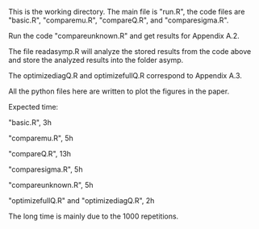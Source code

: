 This is the working directory. The main file is "run.R", the code files are "basic.R", "comparemu.R", "compareQ.R", and "comparesigma.R". 

Run the code "compareunknown.R" and get results for Appendix A.2.

The file readasymp.R will analyze the stored results from the code above and store the analyzed results into the folder asymp.

The optimizediagQ.R and optimizefullQ.R correspond to Appendix A.3. 

All the python files here are written to plot the figures in the paper.


Expected time:

"basic.R", 3h

"comparemu.R", 5h

"compareQ.R", 13h
 
"comparesigma.R", 5h
 
"compareunknown.R", 5h

"optimizefullQ.R" and "optimizediagQ.R", 2h

The long time is mainly due to the 1000 repetitions. 
